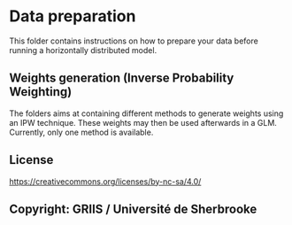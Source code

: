 # Data preparation

This folder contains instructions on how to prepare your data before running a horizontally distributed model.

## Weights generation (Inverse Probability Weighting)

The folders aims at containing different methods to generate weights using an IPW technique. These weights may then be used afterwards in a GLM.
Currently, only one method is available.

## License

https://creativecommons.org/licenses/by-nc-sa/4.0/

## Copyright: GRIIS / Université de Sherbrooke
